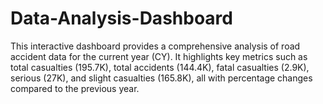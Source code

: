 # Data-Analysis-Dashboard
This interactive dashboard provides a comprehensive analysis of road accident data for the current year (CY). It highlights key metrics such as total casualties (195.7K), total accidents (144.4K), fatal casualties (2.9K), serious (27K), and slight casualties (165.8K), all with percentage changes compared to the previous year.
